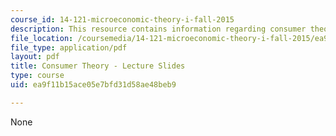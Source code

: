 ```yaml
---
course_id: 14-121-microeconomic-theory-i-fall-2015
description: This resource contains information regarding consumer theory.
file_location: /coursemedia/14-121-microeconomic-theory-i-fall-2015/ea9f11b15ace05e7bfd31d58ae48beb9_MIT14_121F15_2S.pdf
file_type: application/pdf
layout: pdf
title: Consumer Theory - Lecture Slides
type: course
uid: ea9f11b15ace05e7bfd31d58ae48beb9

---
```

None